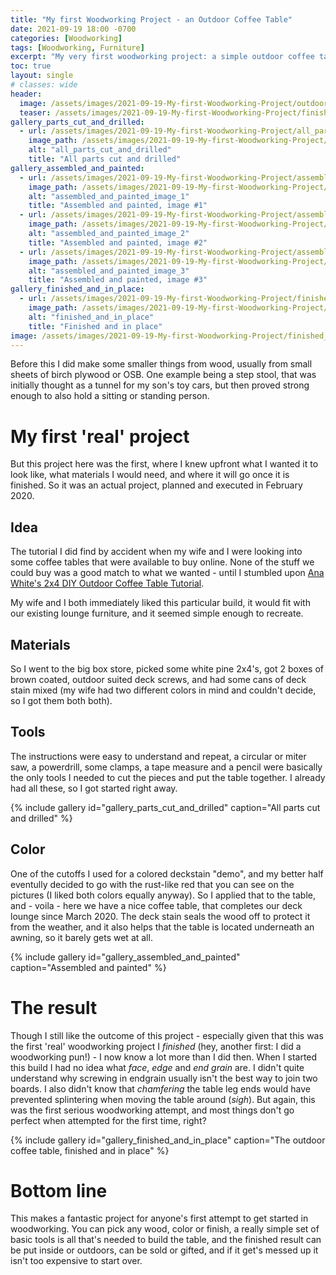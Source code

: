 ```yaml
---
title: "My first Woodworking Project - an Outdoor Coffee Table"
date: 2021-09-19 18:00 -0700
categories: [Woodworking]
tags: [Woodworking, Furniture]
excerpt: "My very first woodworking project: a simple outdoor coffee table made from 2-by-4s."
toc: true
layout: single
# classes: wide
header:
  image: /assets/images/2021-09-19-My-first-Woodworking-Project/outdoor_table_header.jpg
  teaser: /assets/images/2021-09-19-My-first-Woodworking-Project/finished_and_in_place_th2.jpg
gallery_parts_cut_and_drilled:
  - url: /assets/images/2021-09-19-My-first-Woodworking-Project/all_parts_cut_and_drilled.jpg
    image_path: /assets/images/2021-09-19-My-first-Woodworking-Project/all_parts_cut_and_drilled_th.jpg
    alt: "all_parts_cut_and_drilled"
    title: "All parts cut and drilled"
gallery_assembled_and_painted:
  - url: /assets/images/2021-09-19-My-first-Woodworking-Project/assembled_and_painted_1.jpg
    image_path: /assets/images/2021-09-19-My-first-Woodworking-Project/assembled_and_painted_1_th.jpg
    alt: "assembled_and_painted_image_1"
    title: "Assembled and painted, image #1"
  - url: /assets/images/2021-09-19-My-first-Woodworking-Project/assembled_and_painted_2.jpg
    image_path: /assets/images/2021-09-19-My-first-Woodworking-Project/assembled_and_painted_2_th.jpg
    alt: "assembled_and_painted_image_2"
    title: "Assembled and painted, image #2"
  - url: /assets/images/2021-09-19-My-first-Woodworking-Project/assembled_and_painted_3.jpg
    image_path: /assets/images/2021-09-19-My-first-Woodworking-Project/assembled_and_painted_3_th.jpg
    alt: "assembled_and_painted_image_3"
    title: "Assembled and painted, image #3"
gallery_finished_and_in_place:
  - url: /assets/images/2021-09-19-My-first-Woodworking-Project/finished_and_in_place.jpg
    image_path: /assets/images/2021-09-19-My-first-Woodworking-Project/finished_and_in_place_th.jpg
    alt: "finished_and_in_place"
    title: "Finished and in place"
image: /assets/images/2021-09-19-My-first-Woodworking-Project/finished_and_in_place_th2.jpg
---
```

Before this I did make some smaller things from wood, usually from small sheets of birch plywood or OSB. One example being a step stool, that was initially thought as a tunnel for my son's toy cars, but then proved strong enough to also hold a sitting or standing person. 

# My first 'real' project

But this project here was the first, where I knew upfront what I wanted it to look like, what materials I would need, and where it will go once it is finished. 
So it was an actual project, planned and executed in February 2020. 

## Idea

The tutorial I did find by accident when my wife and I were looking into some coffee tables that were available to buy online. None of the stuff we could buy was a good match to what we wanted - until I stumbled upon [Ana White's 2x4 DIY Outdoor Coffee Table Tutorial](https://www.ana-white.com/woodworking-projects/2x4-outdoor-coffee-table).

My wife and I both immediately liked this particular build, it would fit with our existing lounge furniture, and it seemed simple enough to recreate.

## Materials

So I went to the big box store, picked some white pine 2x4's, got 2 boxes of brown coated, outdoor suited deck screws, and had some cans of deck stain mixed (my wife had two different colors in mind and couldn't decide, so I got them both both). 

## Tools

The instructions were easy to understand and repeat, a circular or miter saw, a powerdrill, some clamps, a tape measure and a pencil were basically the only tools I needed to cut the pieces and put the table together. I already had all these, so I got started right away.

{% include gallery id="gallery_parts_cut_and_drilled" caption="All parts cut and drilled" %}

## Color

One of the cutoffs I used for a colored deckstain "demo", and my better half eventully decided to go with the rust-like red that you can see on the pictures (I liked both colors equally anyway). So I applied that to the table, and - voila - here we have a nice coffee table, that completes our deck lounge since March 2020. The deck stain seals the wood off to protect it from the weather, and it also helps that the table is located underneath an awning, so it barely gets wet at all.

{% include gallery id="gallery_assembled_and_painted" caption="Assembled and painted" %}

# The result

Though I still like the outcome of this project - especially given that this was the first 'real' woodworking project I *finished* (hey, another first: I did a woodworking pun!) - I now know a lot more than I did then. 
When I started this build I had no idea what *face*, *edge* and *end grain* are. I didn't quite understand why screwing in endgrain usually isn't the best way to join two boards. I also didn't know that *chamfering* the table leg ends would have prevented splintering when moving the table around (*sigh*). But again, this was the first serious woodworking attempt, and most things don't go perfect when attempted for the first time, right?

{% include gallery id="gallery_finished_and_in_place" caption="The outdoor coffee table, finished and in place" %}

# Bottom line

This makes a fantastic project for anyone's first attempt to get started in woodworking. You can pick any wood, color or finish, a really simple set of basic tools is all that's needed to build the table, and the finished result can be put inside or outdoors, can be sold or gifted, and if it get's messed up it isn't too expensive to start over. 